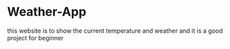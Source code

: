 # Weather-App
this website is to show the current temperature and weather and it is a good project for beginner
